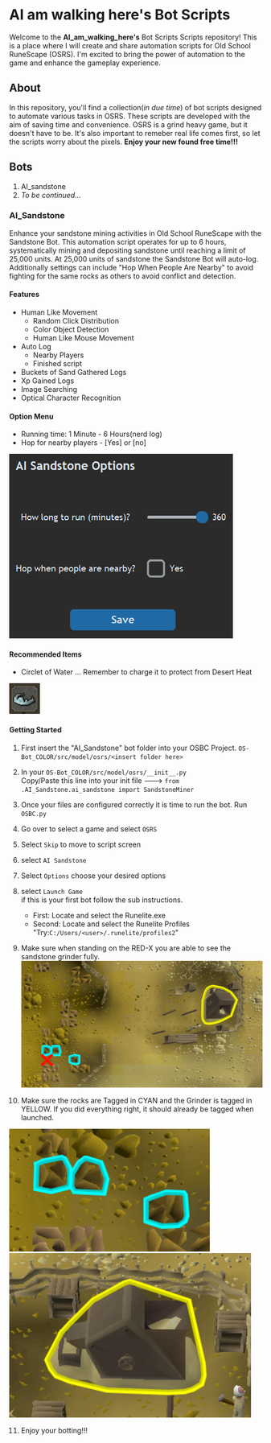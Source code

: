 # AI am walking here's Bot Scripts

Welcome to the **AI_am_walking_here's** Bot Scripts Scripts repository! This is a place where I will create and share automation scripts for Old School RuneScape (OSRS). I'm excited to bring the power of automation to the game and enhance the gameplay experience.

## About

In this repository, you'll find a collection(*in due time*) of bot scripts designed to automate various tasks in OSRS. These scripts are developed with the aim of saving time and convenience. OSRS is a grind heavy game, but it doesn't have to be. It's also important to remeber real life comes first, so let the scripts worry about the pixels. **Enjoy your new found free time!!!**


## Bots
1. AI_sandstone
2. *To be continued...*



### AI_Sandstone
Enhance your sandstone mining activities in Old School RuneScape with the Sandstone Bot. This automation script operates for up to 6 hours, systematically mining and depositing sandstone until reaching a limit of 25,000 units. At 25,000 units of sandstone the Sandstone Bot will auto-log. Additionally settings can include "Hop When People Are Nearby" to avoid fighting for the same rocks as others to avoid conflict and detection.

#### Features
- Human Like Movement
    - Random Click Distribution
    - Color Object Detection
    - Human Like Mouse Movement
- Auto Log
    - Nearby Players
    - Finished script    
- Buckets of Sand Gathered Logs
- Xp Gained Logs
- Image Searching
- Optical Character Recognition


#### Option Menu
- Running time: 1 Minute - 6 Hours(nerd log)
- Hop for nearby players - [Yes] or [no] 

![Options](Github_img/options.png)

#### Recommended Items
- Circlet of Water ... Remember to charge it to protect from Desert Heat

![Circlet of Water](Github_img/recommended_items.png)

#### Getting Started
1. First insert the "AI_Sandstone" bot folder into your OSBC Project. 
`OS-Bot_COLOR/src/model/osrs/<insert folder here>`

2. In your `OS-Bot_COLOR/src/model/osrs/__init__.py`<br>
Copy/Paste this line into your init file ---> 
`from .AI_Sandstone.ai_sandstone import SandstoneMiner`

3. Once your files are configured correctly it is time to run the bot. Run `OSBC.py`
4. Go over to select a game and select `OSRS`
5. Select `Skip` to move to script screen
6. select `AI Sandstone`
7. Select `Options` choose your desired options
8. select `Launch Game` <br>
   if this is your first bot follow the sub instructions.
   - First: Locate and select the Runelite.exe 
   - Second: Locate and select the Runelite Profiles "Try:`C:/Users/<user>/.runelite/profiles2`"  
9. Make sure when standing on the RED-X you are able to see the sandstone grinder fully.
![Check Screen](Github_img/Check_screen.png)
10. Make sure the rocks are Tagged in CYAN and the Grinder is tagged in YELLOW. If you did everything right, it should already be tagged when launched.

![Rocks](Github_img/tag_these_rocks.png)
![Grinder](Github_img/tag_this_grinder.png)

11. Enjoy your botting!!!
